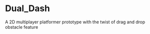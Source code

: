 # Dual_Dash
 A 2D multiplayer platformer prototype with the twist of drag and drop obstacle feature
